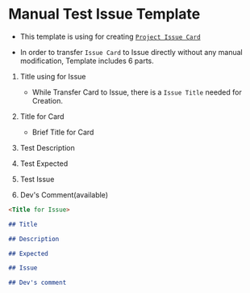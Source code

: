 # Manual Test Issue Template

- This template is using for creating [`Project Issue Card`](https://github.com/valor-software/valor-launchpad/projects/2)

- In order to transfer `Issue Card` to Issue directly without any manual modification, Template includes 6 parts.

1. Title using for Issue

   - While Transfer Card to Issue, there is a `Issue Title` needed for Creation.

2. Title for Card

   - Brief Title for Card

3. Test Description

4. Test Expected

5. Test Issue

6. Dev's Comment(available)

```markdown
<Title for Issue>

## Title

## Description

## Expected

## Issue

## Dev's comment
```
